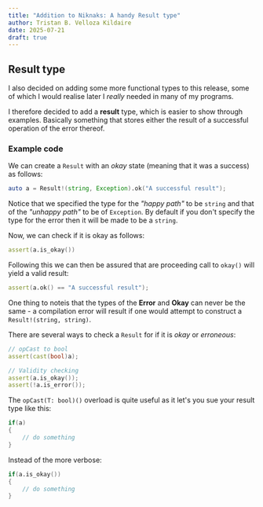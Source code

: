 ```yaml
---
title: "Addition to Niknaks: A handy Result type"
author: Tristan B. Velloza Kildaire
date: 2025-07-21
draft: true
---
```


## Result type

I also decided on adding some more functional types to this release,
some of which I would realise later I _really_ needed in many of my
programs.

I therefore decided to add a **result** type, which is easier to
show through examples. Basically something that stores either
the result of a successful operation of the error thereof.

### Example code

We can create a `Result` with an _okay_ state (meaning
that it was a success) as follows:

```d
auto a = Result!(string, Exception).ok("A successful result");
```

Notice that we specified the type for the _"happy path"_
to be `string` and that of the _"unhappy path"_ to be of
`Exception`. By default if you don't specify the type
for the error then it will be made to be a `string`.

Now, we can check if it is okay as follows:

```d
assert(a.is_okay())
```

Following this we can then be assured that are proceeding
call to `okay()` will yield a valid result:

```d
assert(a.ok() == "A successful result");
```

One thing to noteis  that the types of the **Error** and
**Okay** can never be the same - a compilation error will
result if one would attempt to construct a `Result!(string, string)`.


There are several ways to check a `Result` for if it is
_okay_ or _erroneous_:

```d
// opCast to bool
assert(cast(bool)a);

// Validity checking
assert(a.is_okay());
assert(!a.is_error());
```

The `opCast(T: bool)()` overload is quite useful
as it let's you sue your result type like this:

```d
if(a)
{
    // do something
}
```

Instead of the more verbose:

```d
if(a.is_okay())
{
    // do something
}
```
